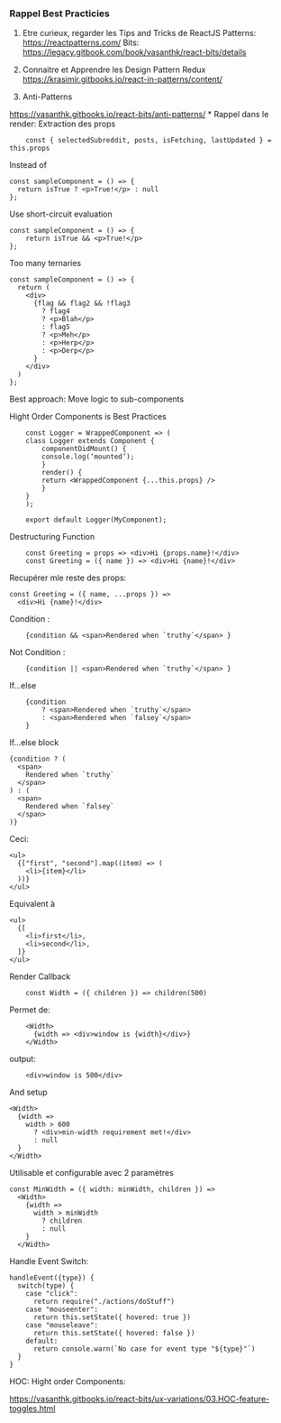 ### Rappel Best Practicies

1.  Etre curieux, regarder les Tips and Tricks de ReactJS
    Patterns: https://reactpatterns.com/
    Bits: https://legacy.gitbook.com/book/vasanthk/react-bits/details

2.  Connaitre et Apprendre les Design Pattern Redux
    https://krasimir.gitbooks.io/react-in-patterns/content/

3.  Anti-Patterns

https://vasanthk.gitbooks.io/react-bits/anti-patterns/ \*
Rappel dans le render: Extraction des props

```
    const { selectedSubreddit, posts, isFetching, lastUpdated } = this.props
```

Instead of

```
const sampleComponent = () => {
  return isTrue ? <p>True!</p> : null
};
```

Use short-circuit evaluation

```
const sampleComponent = () => {
    return isTrue && <p>True!</p>
};
```

Too many ternaries

```
const sampleComponent = () => {
  return (
    <div>
      {flag && flag2 && !flag3
        ? flag4
        ? <p>Blah</p>
        : flag5
        ? <p>Meh</p>
        : <p>Herp</p>
        : <p>Derp</p>
      }
    </div>
  )
};
```

Best approach: Move logic to sub-components

Hight Order Components is Best Practices

```
    const Logger = WrappedComponent => (
    class Logger extends Component {
        componentDidMount() {
        console.log(‘mounted’);
        }
        render() {
        return <WrappedComponent {...this.props} />
        }
    }
    );

    export default Logger(MyComponent);
```

Destructuring Function

```
    const Greeting = props => <div>Hi {props.name}!</div>
    const Greeting = ({ name }) => <div>Hi {name}!</div>
```

Recupérer mle reste des props:

```
const Greeting = ({ name, ...props }) =>
  <div>Hi {name}!</div>
```

Condition :

```
    {condition && <span>Rendered when `truthy`</span> }
```

Not Condition :

```
    {condition || <span>Rendered when `truthy`</span> }
```

If...else

```
    {condition
        ? <span>Rendered when `truthy`</span>
        : <span>Rendered when `falsey`</span>
    }
```

If...else block

```
{condition ? (
  <span>
    Rendered when `truthy`
  </span>
) : (
  <span>
    Rendered when `falsey`
  </span>
)}
```

Ceci:

```
<ul>
  {["first", "second"].map((item) => (
    <li>{item}</li>
  ))}
</ul>
```

Equivalent à

```
<ul>
  {[
    <li>first</li>,
    <li>second</li>,
  ]}
</ul>
```

Render Callback

```
    const Width = ({ children }) => children(500)
```

Permet de:

```
    <Width>
      {width => <div>window is {width}</div>}
    </Width>
```

output:

```
    <div>window is 500</div>
```

And setup

```
<Width>
  {width =>
    width > 600
      ? <div>min-width requirement met!</div>
      : null
  }
</Width>
```

Utilisable et configurable avec 2 paramètres

```
const MinWidth = ({ width: minWidth, children }) =>
  <Width>
    {width =>
      width > minWidth
        ? children
        : null
    }
  </Width>
```

Handle Event Switch:

```
handleEvent({type}) {
  switch(type) {
    case "click":
      return require("./actions/doStuff")
    case "mouseenter":
      return this.setState({ hovered: true })
    case "mouseleave":
      return this.setState({ hovered: false })
    default:
      return console.warn(`No case for event type "${type}"`)
  }
}
```

HOC: Hight order Components:

https://vasanthk.gitbooks.io/react-bits/ux-variations/03.HOC-feature-toggles.html

```

```
